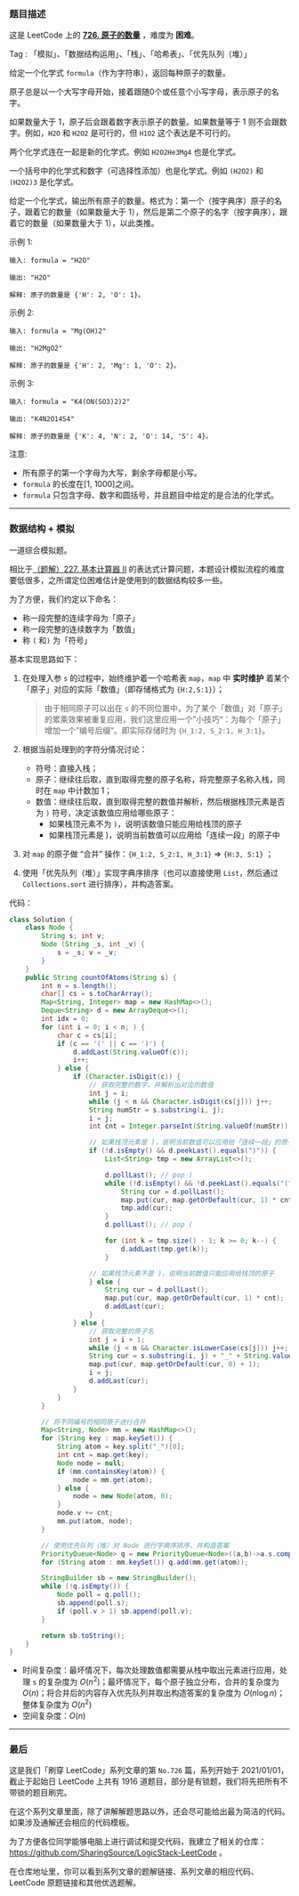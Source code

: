 ### 题目描述

这是 LeetCode 上的 **[726. 原子的数量](https://leetcode-cn.com/problems/number-of-atoms/solution/gong-shui-san-xie-shi-yong-xiao-ji-qiao-l5ak4/)** ，难度为 **困难**。

Tag : 「模拟」、「数据结构运用」、「栈」、「哈希表」、「优先队列（堆）」



给定一个化学式 `formula`（作为字符串），返回每种原子的数量。

原子总是以一个大写字母开始，接着跟随0个或任意个小写字母，表示原子的名字。

如果数量大于 1，原子后会跟着数字表示原子的数量。如果数量等于 1 则不会跟数字。例如，`H2O` 和 `H2O2` 是可行的，但 `H1O2` 这个表达是不可行的。

两个化学式连在一起是新的化学式。例如 `H2O2He3Mg4` 也是化学式。

一个括号中的化学式和数字（可选择性添加）也是化学式。例如 `(H2O2)` 和 `(H2O2)3` 是化学式。

给定一个化学式，输出所有原子的数量。格式为：第一个（按字典序）原子的名子，跟着它的数量（如果数量大于 1），然后是第二个原子的名字（按字典序），跟着它的数量（如果数量大于 1），以此类推。

示例 1:
```
输入: formula = "H2O"

输出: "H2O"

解释: 原子的数量是 {'H': 2, 'O': 1}。
```
示例 2:
```
输入: formula = "Mg(OH)2"

输出: "H2MgO2"

解释: 原子的数量是 {'H': 2, 'Mg': 1, 'O': 2}。
```
示例 3:
```
输入: formula = "K4(ON(SO3)2)2"

输出: "K4N2O14S4"

解释: 原子的数量是 {'K': 4, 'N': 2, 'O': 14, 'S': 4}。
```

注意:
* 所有原子的第一个字母为大写，剩余字母都是小写。
* `formula` 的长度在[1, 1000]之间。
* `formula` 只包含字母、数字和圆括号，并且题目中给定的是合法的化学式。

---

### 数据结构 + 模拟

一道综合模拟题。

相比于[（题解）227. 基本计算器 II](https://leetcode-cn.com/problems/basic-calculator-ii/solution/shi-yong-shuang-zhan-jie-jue-jiu-ji-biao-c65k/) 的表达式计算问题，本题设计模拟流程的难度要低很多，之所谓定位困难估计是使用到的数据结构较多一些。

为了方便，我们约定以下命名：
* 称一段完整的连续字母为「原子」
* 称一段完整的连续数字为「数值」
* 称 `(` 和`)` 为「符号」

基本实现思路如下：

1. 在处理入参 `s` 的过程中，始终维护着一个哈希表 `map`，`map` 中 **实时维护** 着某个「原子」对应的实际「数值」（即存储格式为 `{H:2,S:1}`）；
  
    > 由于相同原子可以出在 `s` 的不同位置中，为了某个「数值」对「原子」的累乘效果被重复应用，我们这里应用一个”小技巧“：为每个「原子」增加一个”编号后缀“。即实际存储时为 `{H_1:2, S_2:1, H_3:1}`。
    
2. 根据当前处理到的字符分情况讨论：
    * 符号：直接入栈；
    * 原子：继续往后取，直到取得完整的原子名称，将完整原子名称入栈，同时在 `map` 中计数加 $1$；
    * 数值：继续往后取，直到取得完整的数值并解析，然后根据栈顶元素是否为 `)` 符号，决定该数值应用给哪些原子：
        * 如果栈顶元素不为 `)`，说明该数值只能应用给栈顶的原子
        * 如果栈顶元素是 )，说明当前数值可以应用给「连续一段」的原子中

3. 对 `map` 的原子做 “合并” 操作：`{H_1:2, S_2:1, H_3:1}` => `{H:3, S:1}` ；

4. 使用「优先队列（堆）」实现字典序排序（也可以直接使用 `List`，然后通过 `Collections.sort` 进行排序），并构造答案。

代码：
```java
class Solution {
    class Node {
        String s; int v;
        Node (String _s, int _v) {
            s = _s; v = _v;
        }
    }
    public String countOfAtoms(String s) {
        int n = s.length();
        char[] cs = s.toCharArray();
        Map<String, Integer> map = new HashMap<>();
        Deque<String> d = new ArrayDeque<>();
        int idx = 0;
        for (int i = 0; i < n; ) {
            char c = cs[i];
            if (c == '(' || c == ')') {
                d.addLast(String.valueOf(c));
                i++;
            } else {
                if (Character.isDigit(c)) {
                    // 获取完整的数字，并解析出对应的数值
                    int j = i;
                    while (j < n && Character.isDigit(cs[j])) j++;
                    String numStr = s.substring(i, j);
                    i = j;
                    int cnt = Integer.parseInt(String.valueOf(numStr));  

                    // 如果栈顶元素是 )，说明当前数值可以应用给「连续一段」的原子中
                    if (!d.isEmpty() && d.peekLast().equals(")")) {
                        List<String> tmp = new ArrayList<>();

                        d.pollLast(); // pop )
                        while (!d.isEmpty() && !d.peekLast().equals("(")) {
                            String cur = d.pollLast();
                            map.put(cur, map.getOrDefault(cur, 1) * cnt);
                            tmp.add(cur);
                        }
                        d.pollLast(); // pop (

                        for (int k = tmp.size() - 1; k >= 0; k--) {
                            d.addLast(tmp.get(k));
                        }

                    // 如果栈顶元素不是 )，说明当前数值只能应用给栈顶的原子
                    } else {
                        String cur = d.pollLast();
                        map.put(cur, map.getOrDefault(cur, 1) * cnt);
                        d.addLast(cur);
                    }
                } else {
                    // 获取完整的原子名
                    int j = i + 1;
                    while (j < n && Character.isLowerCase(cs[j])) j++;
                    String cur = s.substring(i, j) + "_" + String.valueOf(idx++);
                    map.put(cur, map.getOrDefault(cur, 0) + 1);
                    i = j;
                    d.addLast(cur);
                }
            }
        }

        // 将不同编号的相同原子进行合并
        Map<String, Node> mm = new HashMap<>();
        for (String key : map.keySet()) {
            String atom = key.split("_")[0];
            int cnt = map.get(key);
            Node node = null;
            if (mm.containsKey(atom)) {
                node = mm.get(atom);
            } else {
                node = new Node(atom, 0);
            }
            node.v += cnt;
            mm.put(atom, node);
        }

        // 使用优先队列（堆）对 Node 进行字典序排序，并构造答案
        PriorityQueue<Node> q = new PriorityQueue<Node>((a,b)->a.s.compareTo(b.s));
        for (String atom : mm.keySet()) q.add(mm.get(atom));

        StringBuilder sb = new StringBuilder();
        while (!q.isEmpty()) {
            Node poll = q.poll();
            sb.append(poll.s);
            if (poll.v > 1) sb.append(poll.v);
        }

        return sb.toString();
    }
}
```
* 时间复杂度：最坏情况下，每次处理数值都需要从栈中取出元素进行应用，处理 `s` 的复杂度为 $O(n^2)$；最坏情况下，每个原子独立分布，合并的复杂度为 $O(n)$；将合并后的内容存入优先队列并取出构造答案的复杂度为 $O(n\log{n})$；整体复杂度为 $O(n^2)$
* 空间复杂度：$O(n)$

---

### 最后

这是我们「刷穿 LeetCode」系列文章的第 `No.726` 篇，系列开始于 2021/01/01，截止于起始日 LeetCode 上共有 1916 道题目，部分是有锁题，我们将先把所有不带锁的题目刷完。

在这个系列文章里面，除了讲解解题思路以外，还会尽可能给出最为简洁的代码。如果涉及通解还会相应的代码模板。

为了方便各位同学能够电脑上进行调试和提交代码，我建立了相关的仓库：https://github.com/SharingSource/LogicStack-LeetCode 。

在仓库地址里，你可以看到系列文章的题解链接、系列文章的相应代码、LeetCode 原题链接和其他优选题解。

